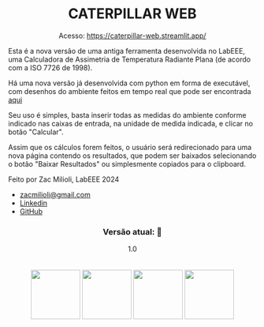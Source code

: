 <div align="center">

# CATERPILLAR WEB 

Acesso: https://caterpillar-web.streamlit.app/
</div>


Esta é a nova versão de uma antiga ferramenta desenvolvida no LabEEE, 
uma Calculadora de Assimetria de Temperatura Radiante Plana 
(de acordo com a ISO 7726 de 1998). 

Há uma nova versão já desenvolvida com python em forma de executável, 
com desenhos do ambiente feitos em tempo real que pode ser 
encontrada [aqui](https://github.com/labeee/Caterpillar-CATeRP) 

Seu uso é simples, basta inserir todas as medidas do
ambiente conforme indicado nas caixas de entrada, na unidade de medida indicada,
e clicar no botão "Calcular".

Assim que os cálculos forem feitos, o usuário será
redirecionado para uma nova página contendo os resultados, que
podem ser baixados selecionando o botão "Baixar Resultados" ou simplesmente
copiados para o clipboard.
    
Feito por Zac Milioli, LabEEE 2024
- zacmilioli@gmail.com
- [Linkedin](https://www.linkedin.com/in/zac-milioli/)
- [GitHub](https://github.com/Zac-Milioli)

<div align="center">
<h3><strong>Versão atual: 🎉</strong></h3> 
1.0
<br>
</div>

<br>
<br>
<div align="center">
    <img src="static/icon_default.ico" alt="" width=100 height=100>
    <img src="static/icon_Sakura.ico" alt="" width=100 height=100>
    <img src="static/icon_Steel.ico" alt="" width=100 height=100>
    <img src="static/icon_Console.ico" alt="" width=100 height=100>
</div>